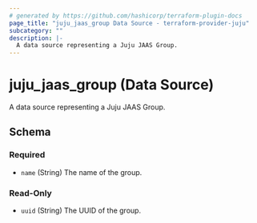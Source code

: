 ```yaml
---
# generated by https://github.com/hashicorp/terraform-plugin-docs
page_title: "juju_jaas_group Data Source - terraform-provider-juju"
subcategory: ""
description: |-
  A data source representing a Juju JAAS Group.
---
```


# juju_jaas_group (Data Source)

A data source representing a Juju JAAS Group.



<!-- schema generated by tfplugindocs -->
## Schema

### Required

- `name` (String) The name of the group.

### Read-Only

- `uuid` (String) The UUID of the group.
